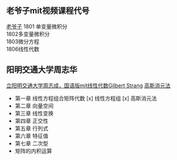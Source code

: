 ## 老爷子mit视频课程代号
[老爷子](https://www.youtube.com/watch?v=9RJml41PFnc)
1801 单变量微积分  
1802多变量微积分  
1803微分方程  
1806线性代数

## 阳明交通大学周志华
[立阳明交通大学周志成，国语版mit线性代数Gilbert Strang](https://www.bilibili.com/video/BV1c14y177A6/?spm_id_from=333.788&vd_source=b92112731015c20054034d26c9ad8a67)
[高斯消元法](https://ccjou.wordpress.com/2013/02/20/%E9%AB%98%E6%96%AF%E6%B6%88%E5%8E%BB%E6%B3%95/)

- 第一章 线性方程组合矩阵代数 
   [x] 线性方程组
   [x] 高斯消元法
- 第二章 向量空间
- 第三章 线性变换
- 第四章 正交性
- 第五章 行列式
- 第六章 特征值
- 第七章 二次型
- 矩阵的内积运算
